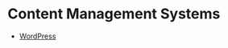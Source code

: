 # Content Management Systems
- [WordPress](https://github.com/DanielHudson2/dev-resources/tree/main/Content%20Management%20Systems/WordPress)